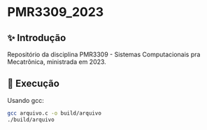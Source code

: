 # PMR3309_2023

## ✨ Introdução

Repositório da disciplina PMR3309 - Sistemas Computacionais pra Mecatrônica, ministrada em 2023.

## 🚀 Execução

Usando gcc:

```bash
gcc arquivo.c -o build/arquivo
./build/arquivo
```
